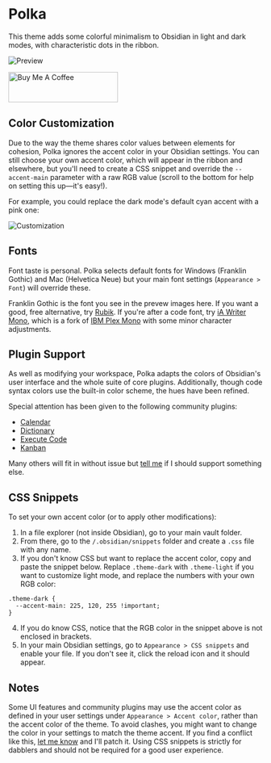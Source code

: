# Polka

This theme adds some colorful minimalism to Obsidian in light and dark modes, with characteristic dots in the ribbon.

![Preview](polka_full_size.png)

<a href="https://www.buymeacoffee.com/callumhackett" target="_blank"><img src="https://cdn.buymeacoffee.com/buttons/v2/default-yellow.png" alt="Buy Me A Coffee" style="height: 60px !important;width: 217px !important;" ></a>

## Color Customization

Due to the way the theme shares color values between elements for cohesion, Polka ignores the accent color in your Obsidian settings. You can still choose your own accent color, which will appear in the ribbon and elsewhere, but you'll need to create a CSS snippet and override the `--accent-main` parameter with a raw RGB value (scroll to the bottom for help on setting this up—it's easy!).

For example, you could replace the dark mode's default cyan accent with a pink one:

![Customization](color_customization.png)

## Fonts

Font taste is personal. Polka selects default fonts for Windows (Franklin Gothic) and Mac (Helvetica Neue) but your main font settings (`Appearance > Font`) will override these.

Franklin Gothic is the font you see in the prevew images here. If you want a good, free alternative, try [Rubik](https://fonts.google.com/specimen/Rubik). If you're after a code font, try [iA Writer Mono](https://github.com/iaolo/iA-Fonts/tree/master/iA%20Writer%20Mono), which is a fork of [IBM Plex Mono](https://github.com/IBM/plex) with some minor character adjustments.

## Plugin Support

As well as modifying your workspace, Polka adapts the colors of Obsidian's user interface and the whole suite of core plugins. Additionally, though code syntax colors use the built-in color scheme, the hues have been refined.

Special attention has been given to the following community plugins:

- [Calendar](https://github.com/liamcain/obsidian-calendar-plugin)
- [Dictionary](https://github.com/phibr0/obsidian-dictionary)
- [Execute Code](https://github.com/twibiral/obsidian-execute-code)
- [Kanban](https://github.com/mgmeyers/obsidian-kanban)

Many others will fit in without issue but [tell me](https://github.com/callumhackett/obsidian_polka_theme/issues) if I should support something else.

## CSS Snippets

To set your own accent color (or to apply other modifications):

1. In a file explorer (not inside Obsidian), go to your main vault folder.
2. From there, go to the `/.obsidian/snippets` folder and create a `.css` file with any name.
3. If you don't know CSS but want to replace the accent color, copy and paste the snippet below. Replace `.theme-dark` with `.theme-light` if you want to customize light mode, and replace the numbers with your own RGB color:
```
.theme-dark {
  --accent-main: 225, 120, 255 !important;
}
```
4. If you do know CSS, notice that the RGB color in the snippet above is not enclosed in brackets.
5. In your main Obsidian settings, go to `Appearance > CSS snippets` and enable your file. If you don't see it, click the reload icon and it should appear.

## Notes

Some UI features and community plugins may use the accent color as defined in your user settings under `Appearance > Accent color`, rather than the accent color of the theme. To avoid clashes, you might want to change the color in your settings to match the theme accent. If you find a conflict like this, [let me know](https://github.com/callumhackett/obsidian_polka_theme/issues) and I'll patch it. Using CSS snippets is strictly for dabblers and should not be required for a good user experience.
